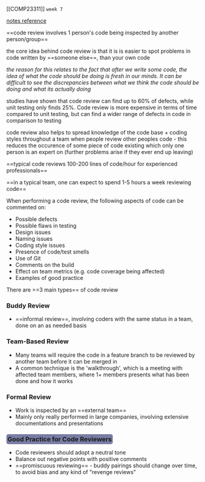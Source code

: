 [[COMP23311]] `week 7`

[notes reference](https://software-eng.netlify.app/reviewing.html)

==code review involves 1 person's code being inspected by another person/group==

the core idea behind code review is that it is is easier to spot problems in code written by ==someone else==, than your own code

*the reason for this relates to the fact that after we write some code, the idea of what the code should be doing is fresh in our minds. It can be difficult to see the discrepancies between what we think the code should be doing and what its actually doing*

studies have shown that code review can find up to 60% of defects, while unit testing only finds 25%. Code review is more expensive in terms of time compared to unit testing, but can find a wider range of defects in code in comparison to testing

code review also helps to spread knowledge of the code base + coding styles throughout a team when people review other peoples code - this reduces the occurence of some piece of code existing which only one person is an expert on (further problems arise if they ever end up leaving)

==typical code reviews 100-200 lines of code/hour for experienced professionals== 

==in a typical team, one can expect to spend 1-5 hours a week reviewing code==

When performing a code review, the following aspects of code can be commented on:
- Possible defects
- Possible flaws in testing
- Design issues
- Naming issues
- Coding style issues
- Presence of code/test smells
- Use of Git
- Comments on the build
- Effect on team metrics (e.g. code coverage being affected)
- Examples of good practice

There are ==3 main types== of code review

### Buddy Review

- ==informal review==, involving coders with the same status in a team, done on an as needed basis

### Team-Based Review

- Many teams will require the code in a feature branch to be reviewed by another team before it can be merged in 
- A common technique is the 'walkthrough', which is a meeting with affected team members, where 1+ members presents what has been done and how it works

### Formal Review

- Work is inspected by an ==external team==
- Mainly only really performed in large companies, involving extensive documentations and presentations

### <span style="background-color:#797ca3;padding:3px;border-radius:5px;">Good Practice for Code Reviewers</span>

- Code reviewers should adopt a neutral tone
- Balance out negative points with positive comments
- ==promiscuous reviewing== - buddy pairings should change over time, to avoid bias and any kind of "revenge reviews"